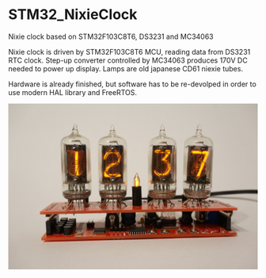 # STM32_NixieClock
Nixie clock based on STM32F103C8T6, DS3231 and MC34063

Nixie clock is driven by STM32F103C8T6 MCU, reading data from DS3231 RTC clock. Step-up converter controlled by MC34063 produces 170V DC needed to power up display. Lamps are old japanese CD61 niexie tubes. 

Hardware is already finished, but software has to be re-devolped in order to use modern HAL library and FreeRTOS.

![NixieClock](https://github.com/wjklimek1/STM32_NixieClock/blob/master/NixieClockFinal.jpg?raw=true)